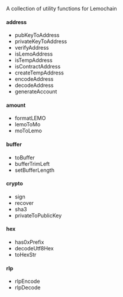 A collection of utility functions for Lemochain

#### address
- pubKeyToAddress
- privateKeyToAddress
- verifyAddress
- isLemoAddress
- isTempAddress
- isContractAddress
- createTempAddress
- encodeAddress
- decodeAddress
- generateAccount

#### amount
- formatLEMO
- lemoToMo
- moToLemo

#### buffer
- toBuffer
- bufferTrimLeft
- setBufferLength

#### crypto
- sign
- recover
- sha3
- privateToPublicKey

#### hex
- has0xPrefix
- decodeUtf8Hex
- toHexStr

#### rlp
- rlpEncode
- rlpDecode
